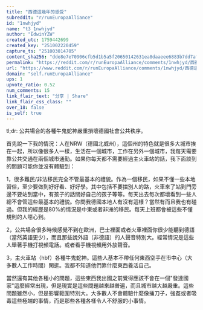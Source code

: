 ```yaml
---
title: "西德這幾年的感受"
subreddit: "r/runEuropaAlliance"
id: "1nwhjyd"
name: "t3_1nwhjyd"
author: "EdwinYZW"
created_utc: 1759442699
created_key: "251002220459"
capture_ts: "251003014705"
content_sha256: "dde8e7e70906cfb5d1b5a5f20650142631ea8daaeee6883b7dd7af1c4d24571a"
permalink: "https://reddit.com/r/runEuropaAlliance/comments/1nwhjyd/西德這幾年的感受/"
url: "https://www.reddit.com/r/runEuropaAlliance/comments/1nwhjyd/西德這幾年的感受/"
domain: "self.runEuropaAlliance"
ups: 1
upvote_ratio: 0.52
num_comments: 15
link_flair_text: "分享 | Share"
link_flair_css_class: ""
over_18: false
is_self: true
---
```


tl;dr: 公共場合的各種牛鬼蛇神嚴重損壞德國社會公共秩序。

首先說一下我的情況：人在NRW（德國北威州），這個州的特色就是很多大城市挨在一起，所以像很多人一樣，生活在一個城市，工作在另外一個城市，我每天需要靠公共交通在兩個城市通勤。如果你每天都不需要經過主火車站的話，我下面談到的問題可能你並沒有體驗到：

1，很多難民/非法移民完全不管最基本的禮貌。作為一個移民，如果不懂一些本地習俗，至少要做到好好看、好好學。其中包括不要擋別人的路，火車來了站到門旁邊不要站到當中，有孩子的話關好自己的孩子等等。每天出去每次都壞看到一些人總不會管這些最基本的禮貌。你問我德國本地人有沒有這樣？當然有而且我也有碰過。但我的經歷是80%的情況是中東或者非洲的移民。每天上班都會被這些不懂規則的人噁心到。

2，公共場合很多時候感覺不到在歐洲，巴士裡面或者火車裡面你很少能聽到德語（當然英語更少），而且那些說外語（非德語）的人聲音特別大。經常情況是這些人舉著手機打視頻電話。或者看手機視頻用外放聲音。

3，主火車站（hbf）各種牛鬼蛇神。這些人基本不帶任何東西空手在市中心（大多數人工作時間）閑逛。我都不知道他們靠什麼東西養活自己。

當然還有其他各種小的問題，這些東西我出國之前覺得應該不會在一個"發達國家"這麼經常出現，但是現實是這些問題越來越普遍，而且城市越大越嚴重。這些問題雖然小，但是影響範圍特別大。大多數人不會體驗什麼像捅刀子，強姦或者吸毒這些極端的事情，而是那些各種各樣令人不舒服的小事情。

